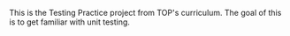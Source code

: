 This is the Testing Practice project from TOP's curriculum. The goal of this is to get familiar with unit testing.
